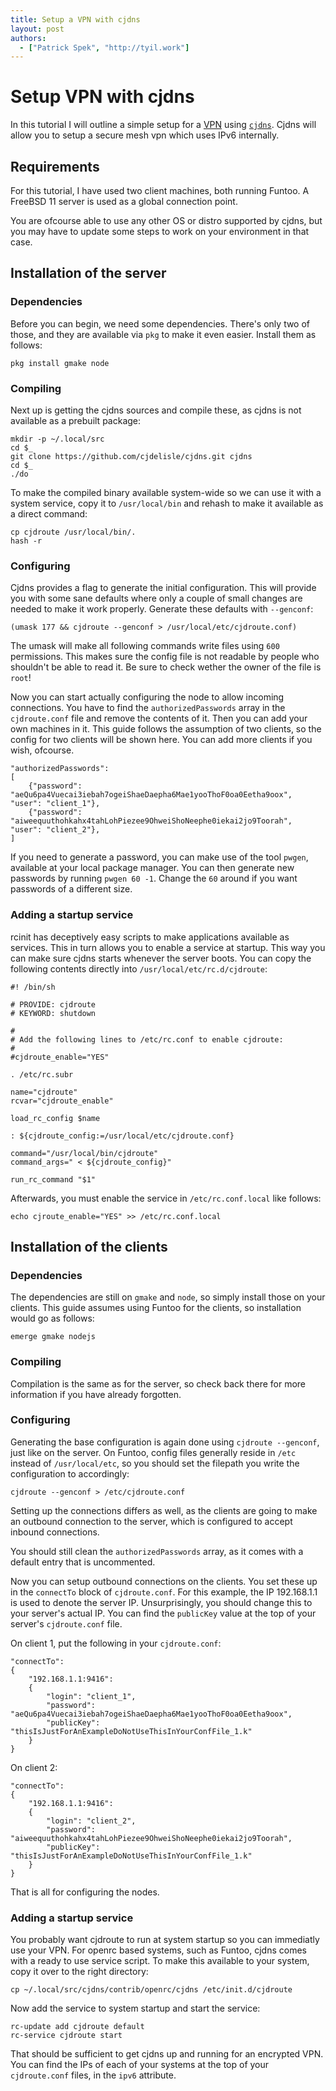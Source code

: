 ```yaml
---
title: Setup a VPN with cjdns
layout: post
authors:
  - ["Patrick Spek", "http://tyil.work"]
---
```


# Setup VPN with cjdns
In this tutorial I will outline a simple setup for a [VPN][vpn] using
[`cjdns`][cjdns]. Cjdns will allow you to setup a secure mesh vpn which uses
IPv6 internally.

## Requirements
For this tutorial, I have used two client machines, both running Funtoo. A
FreeBSD 11 server is used as a global connection point.

You are ofcourse able to use any other OS or distro supported by cjdns, but you
may have to update some steps to work on your environment in that case.

## Installation of the server
### Dependencies
Before you can begin, we need some dependencies. There's only two of those, and
they are available via `pkg` to make it even easier. Install them as follows:

```
pkg install gmake node
```

### Compiling
Next up is getting the cjdns sources and compile these, as cjdns is not
available as a prebuilt package:

```
mkdir -p ~/.local/src
cd $_
git clone https://github.com/cjdelisle/cjdns.git cjdns
cd $_
./do
```

To make the compiled binary available system-wide so we can use it with a
system service, copy it to `/usr/local/bin` and rehash to make it available as
a direct command:

```
cp cjdroute /usr/local/bin/.
hash -r
```

### Configuring
Cjdns provides a flag to generate the initial configuration. This will provide
you with some sane defaults where only a couple of small changes are needed to
make it work properly. Generate these defaults with `--genconf`:

```
(umask 177 && cjdroute --genconf > /usr/local/etc/cjdroute.conf)
```

The umask will make all following commands write files using `600` permissions.
This makes sure the config file is not readable by people who shouldn't be able
to read it. Be sure to check wether the owner of the file is `root`!

Now you can start actually configuring the node to allow incoming connections.
You have to find the `authorizedPasswords` array in the `cjdroute.conf` file
and remove the contents of it. Then you can add your own machines in it. This
guide follows the assumption of two clients, so the config for two clients will
be shown here. You can add more clients if you wish, ofcourse.

```
"authorizedPasswords":
[
    {"password": "aeQu6pa4Vuecai3iebah7ogeiShaeDaepha6Mae1yooThoF0oa0Eetha9oox", "user": "client_1"},
    {"password": "aiweequuthohkahx4tahLohPiezee9OhweiShoNeephe0iekai2jo9Toorah", "user": "client_2"},
]
```

If you need to generate a password, you can make use of the tool `pwgen`,
available at your local package manager. You can then generate new passwords by
running `pwgen 60 -1`. Change the `60` around if you want passwords of a
different size.

### Adding a startup service
rcinit has deceptively easy scripts to make applications available as services.
This in turn allows you to enable a service at startup. This way you can make
sure cjdns starts whenever the server boots. You can copy the following
contents directly into `/usr/local/etc/rc.d/cjdroute`:

```
#! /bin/sh

# PROVIDE: cjdroute
# KEYWORD: shutdown

#
# Add the following lines to /etc/rc.conf to enable cjdroute:
#
#cjdroute_enable="YES"

. /etc/rc.subr

name="cjdroute"
rcvar="cjdroute_enable"

load_rc_config $name

: ${cjdroute_config:=/usr/local/etc/cjdroute.conf}

command="/usr/local/bin/cjdroute"
command_args=" < ${cjdroute_config}"

run_rc_command "$1"
```

Afterwards, you must enable the service in `/etc/rc.conf.local` like follows:

```
echo cjroute_enable="YES" >> /etc/rc.conf.local
```

## Installation of the clients
### Dependencies
The dependencies are still on `gmake` and `node`, so simply install those on
your clients. This guide assumes using Funtoo for the clients, so installation
would go as follows:

```
emerge gmake nodejs
```

### Compiling
Compilation is the same as for the server, so check back there for more
information if you have already forgotten.

### Configuring
Generating the base configuration is again done using `cjdroute --genconf`,
just like on the server. On Funtoo, config files generally reside in `/etc`
instead of `/usr/local/etc`, so you should set the filepath you write the
configuration to accordingly:

```
cjdroute --genconf > /etc/cjdroute.conf
```

Setting up the connections differs as well, as the clients are going to make an
outbound connection to the server, which is configured to accept inbound
connections.

You should still clean the `authorizedPasswords` array, as it comes with a
default entry that is uncommented.

Now you can setup outbound connections on the clients. You set these up in the
`connectTo` block of `cjdroute.conf`. For this example, the IP 192.168.1.1 is
used to denote the server IP. Unsurprisingly, you should change this to your
server's actual IP. You can find the `publicKey` value at the top of your
server's `cjdroute.conf` file.

On client 1, put the following in your `cjdroute.conf`:

```
"connectTo":
{
	"192.168.1.1:9416":
	{
		"login": "client_1",
		"password": "aeQu6pa4Vuecai3iebah7ogeiShaeDaepha6Mae1yooThoF0oa0Eetha9oox",
		"publicKey": "thisIsJustForAnExampleDoNotUseThisInYourConfFile_1.k"
	}
}
```

On client 2:

```
"connectTo":
{
	"192.168.1.1:9416":
	{
		"login": "client_2",
		"password": "aiweequuthohkahx4tahLohPiezee9OhweiShoNeephe0iekai2jo9Toorah",
		"publicKey": "thisIsJustForAnExampleDoNotUseThisInYourConfFile_1.k"
	}
}
```

That is all for configuring the nodes.

### Adding a startup service
You probably want cjdroute to run at system startup so you can immediatly use
your VPN. For openrc based systems, such as Funtoo, cjdns comes with a ready to
use service script. To make this available to your system, copy it over to the
right directory:

```
cp ~/.local/src/cjdns/contrib/openrc/cjdns /etc/init.d/cjdroute
```

Now add the service to system startup and start the service:

```
rc-update add cjdroute default
rc-service cjdroute start
```

That should be sufficient to get cjdns up and running for an encrypted VPN. You
can find the IPs of each of your systems at the top of your `cjdroute.conf`
files, in the `ipv6` attribute.

[cjdns]: https://github.com/cjdelisle/cjdns
[vpn]: https://en.wikipedia.org/wiki/Virtual_private_network


